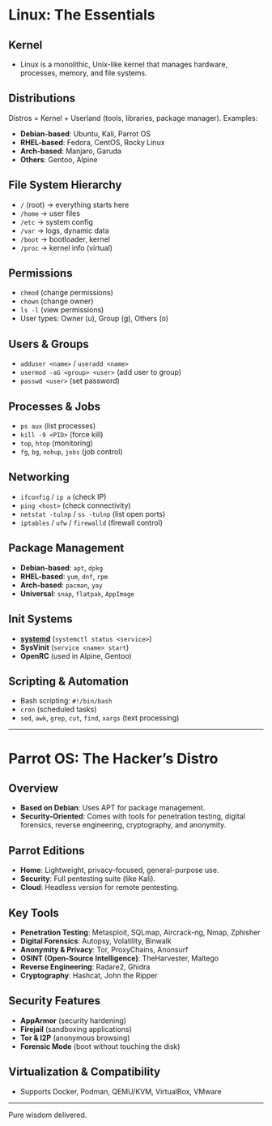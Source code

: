 # Linux: The Essentials

## Kernel
- Linux is a monolithic, Unix-like kernel that manages hardware, processes, memory, and file systems.

## Distributions
Distros = Kernel + Userland (tools, libraries, package manager). Examples:
- **Debian-based**: Ubuntu, Kali, Parrot OS  
- **RHEL-based**: Fedora, CentOS, Rocky Linux  
- **Arch-based**: Manjaro, Garuda  
- **Others**: Gentoo, Alpine  

## File System Hierarchy
- `/` (root) → everything starts here  
- `/home` → user files  
- `/etc` → system config  
- `/var` → logs, dynamic data  
- `/boot` → bootloader, kernel  
- `/proc` → kernel info (virtual)  

## Permissions
- `chmod` (change permissions)  
- `chown` (change owner)  
- `ls -l` (view permissions)  
- User types: Owner (u), Group (g), Others (o)  

## Users & Groups
- `adduser <name>` / `useradd <name>`  
- `usermod -aG <group> <user>` (add user to group)  
- `passwd <user>` (set password)  

## Processes & Jobs
- `ps aux` (list processes)  
- `kill -9 <PID>` (force kill)  
- `top`, `htop` (monitoring)  
- `fg`, `bg`, `nohup`, `jobs` (job control)  

## Networking
- `ifconfig` / `ip a` (check IP)  
- `ping <host>` (check connectivity)  
- `netstat -tulnp` / `ss -tulnp` (list open ports)  
- `iptables` / `ufw` / `firewalld` (firewall control)  

## Package Management
- **Debian-based**: `apt`, `dpkg`  
- **RHEL-based**: `yum`, `dnf`, `rpm`  
- **Arch-based**: `pacman`, `yay`  
- **Universal**: `snap`, `flatpak`, `AppImage`  

## Init Systems
- [**systemd**](https://github.com/vishnus1793/Obsidian_Notes/blob/main/Systemd.md) (`systemctl status <service>`)
- **SysVinit** (`service <name> start`)  
- **OpenRC** (used in Alpine, Gentoo)  

## Scripting & Automation
- Bash scripting: `#!/bin/bash`  
- `cron` (scheduled tasks)  
- `sed`, `awk`, `grep`, `cut`, `find`, `xargs` (text processing)  

---

# Parrot OS: The Hacker’s Distro

## Overview
- **Based on Debian**: Uses APT for package management.
- **Security-Oriented**: Comes with tools for penetration testing, digital forensics, reverse engineering, cryptography, and anonymity.

## Parrot Editions
- **Home**: Lightweight, privacy-focused, general-purpose use.
- **Security**: Full pentesting suite (like Kali).
- **Cloud**: Headless version for remote pentesting.

## Key Tools
- **Penetration Testing**: Metasploit, SQLmap, Aircrack-ng, Nmap, Zphisher  
- **Digital Forensics**: Autopsy, Volatility, Binwalk  
- **Anonymity & Privacy**: Tor, ProxyChains, Anonsurf  
- **OSINT (Open-Source Intelligence)**: TheHarvester, Maltego  
- **Reverse Engineering**: Radare2, Ghidra  
- **Cryptography**: Hashcat, John the Ripper  

## Security Features
- **AppArmor** (security hardening)  
- **Firejail** (sandboxing applications)  
- **Tor & I2P** (anonymous browsing)  
- **Forensic Mode** (boot without touching the disk)  

## Virtualization & Compatibility
- Supports Docker, Podman, QEMU/KVM, VirtualBox, VMware  

---

Pure wisdom delivered.
